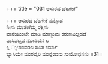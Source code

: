 +++
title = "031 ಆಸುರದ ಬೆರಗೇಕೆ"

+++
ಆಸುರದ ಬೆರಗೇಕೆ ನಮ್ಮೊಡ  
ನೀಸು ಮಾತೇಕೆಮ್ಮ ರಕ್ಷಿಸು  
ವಾಸೆಯುಂಟೇ ಮಾಡಿ ಮಾಣ್ಬುದು ಕರುಣವಿಲ್ಲದಡೆ  
ವಾಸಿವಟ್ಟವ ನೋಡಿದನೆ ಲ  
ಕ್ಷಿ ್ಮೀಶನವರಲಿ ಸೂತ ಕರ್ಮಾ  
ಭ್ಯಾಸಿಯೇ ಮುರವೈರಿ ಮುನ್ನೆಂದನು ಸುಯೋಧನನು      ॥31॥